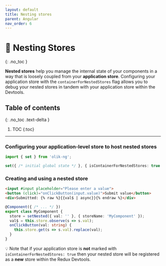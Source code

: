 ```yaml
---
layout: default
title: Nesting stores
parent: Angular
nav_order: 6
---
```


# 🥚 Nesting Stores
{: .no_toc }

**Nested stores** help you manage the internal state of your components in a way that is loosely coupled from your **application store**. Configuring your application store with the `containerForNestedStores` flag allows you to debug your nested stores in tandem with your application store within the Devtools.

## Table of contents
{: .no_toc .text-delta }

1. TOC
{:toc}

---

### Configuring your application-level store to host nested stores
```ts
import { set } from 'olik-ng';

set({ /* initial global state */ }, { isContainerForNestedStores: true })
```

### Creating and using a nested store
```html
<input #input placeholder="Please enter a value">
<button (click)="onClickButton(input.value)">Submit value</button>
<div>Submitted: {% raw %}{{val$ | async}}{% endraw %}</div>
```
```ts
@Component({ /* ... */ })
export class MyComponent {
  store = setNested({ val: '' }, { storeName: 'MyComponent' });
  val$ = this.store.observe(s => s.val);
  onClickButton(val: string) {
    this.store.get(s => s.val).replace(val);
  }
}
```
💡 Note that if your application store is **not** marked with `isContainerForNestedStores: true` then your nested store will be registered as a **new** store within the Redux Devtools.